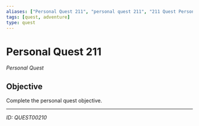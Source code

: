 ```yaml
---
aliases: ["Personal Quest 211", "personal quest 211", "211 Quest Personal"]
tags: [quest, adventure]
type: quest
---
```


# Personal Quest 211

*Personal Quest*

## Objective
Complete the personal quest objective.

---
*ID: QUEST00210*